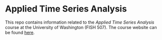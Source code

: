 Applied Time Series Analysis
=====
This repo contains information related to the _Applied Time Series Analysis_ course at the University of Washington (FISH 507). The course website can be found [here](https://catalyst.uw.edu/workspace/fish203/35553/243766).

